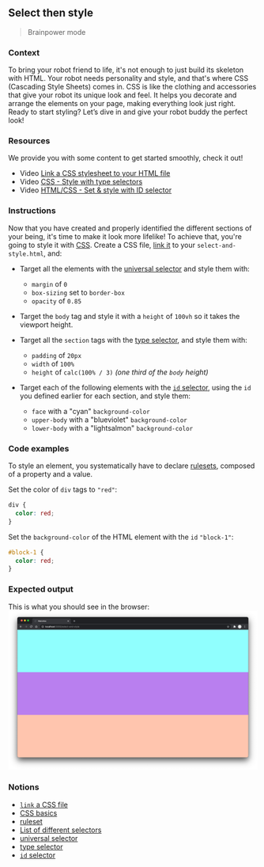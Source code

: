 ## Select then style

> Brainpower mode

### Context

To bring your robot friend to life, it's not enough to just build its skeleton with HTML. Your robot needs personality and style, and that's where CSS (Cascading Style Sheets) comes in. CSS is like the clothing and accessories that give your robot its unique look and feel. It helps you decorate and arrange the elements on your page, making everything look just right. Ready to start styling? Let’s dive in and give your robot buddy the perfect look!

### Resources

We provide you with some content to get started smoothly, check it out!

- Video [Link a CSS stylesheet to your HTML file](https://www.youtube.com/watch?v=e7G-KhaqTjs&list=PLHyAJ_GrRtf979iZZ1N3qYMfsPj9PCCrF&index=3)
- Video [CSS - Style with type selectors](https://www.youtube.com/watch?v=q0ur7YWBzhs&list=PLHyAJ_GrRtf979iZZ1N3qYMfsPj9PCCrF&index=4)
- Video [HTML/CSS - Set & style with ID selector](https://www.youtube.com/watch?v=3b3MiY-MR-Y&list=PLHyAJ_GrRtf979iZZ1N3qYMfsPj9PCCrF&index=5)

### Instructions

Now that you have created and properly identified the different sections of your being, it's time to make it look more lifelike! To achieve that, you're going to style it with [CSS][0]. Create a CSS file, [link it][1] to your `select-and-style.html`, and:

- Target all the elements with the [universal selector][2] and style them with:

  - `margin` of `0`
  - `box-sizing` set to `border-box`
  - `opacity` of `0.85`

- Target the `body` tag and style it with a `height` of `100vh` so it takes the viewport height.

- Target all the `section` tags with the [type selector][3], and style them with:

  - `padding` of `20px`
  - `width` of `100%`
  - `height` of `calc(100% / 3)` _(one third of the `body` height)_

- Target each of the following elements with the [`id` selector][4], using the `id` you defined earlier for each section, and style them:
  - `face` with a "cyan" `background-color`
  - `upper-body` with a "blueviolet" `background-color`
  - `lower-body` with a "lightsalmon" `background-color`

### Code examples

To style an element, you systematically have to declare [rulesets][5], composed of a property and a value.

Set the color of `div` tags to `"red"`:

```css
div {
  color: red;
}
```

Set the `background-color` of the HTML element with the `id` `"block-1"`:

```css
#block-1 {
  color: red;
}
```

### Expected output

This is what you should see in the browser: ![screenshot][8]

### Notions

- [`link` a CSS file][1]
- [CSS basics][7]
- [ruleset][5]
- [List of different selectors][6]
- [universal selector][2]
- [type selector][3]
- [`id` selector][4]

[0]: https://developer.mozilla.org/en-US/docs/Web/CSS
[1]: https://developer.mozilla.org/en-US/docs/Web/HTML/Element/link#including_a_stylesheet
[2]: https://developer.mozilla.org/en-US/docs/Web/CSS/Universal_selectors
[3]: https://developer.mozilla.org/en-US/docs/Web/CSS/Type_selectors
[4]: https://developer.mozilla.org/en-US/docs/Web/CSS/ID_selectors
[5]: https://developer.mozilla.org/en-US/docs/Learn/Getting_started_with_the_web/CSS_basics#anatomy_of_a_css_ruleset
[6]: https://developer.mozilla.org/en-US/docs/Learn/Getting_started_with_the_web/CSS_basics#different_types_of_selectors
[7]: https://developer.mozilla.org/en-US/docs/Learn/Getting_started_with_the_web/CSS_basics
[8]: https://github.com/01-edu/public/blob/master/subjects/select-and-style/select-and-style.png?raw=true
